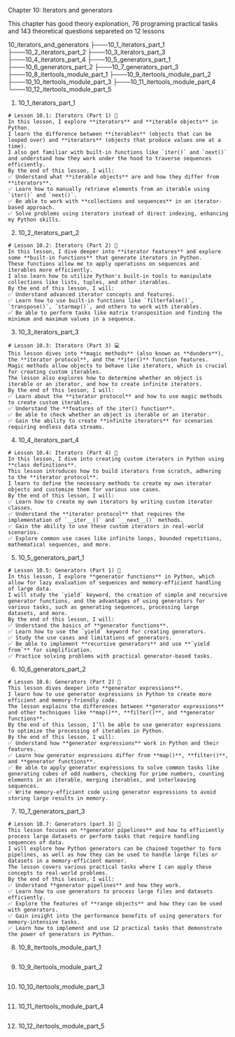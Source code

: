 Chapter 10: Iterators and generators

This chapter has good theory explonation, 76 programing practical tasks and 143 theoretical questions separeted on 12 lessons

10_iterators_and_generators
├───10_1_iterators_part_1
├───10_2_iterators_part_2
├───10_3_iterators_part_3
├───10_4_iterators_part_4
├───10_5_generators_part_1
├───10_6_generators_part_2
├───10_7_generators_part_3
├───10_8_itertools_module_part_1
├───10_9_itertools_module_part_2
├───10_10_itertools_module_part_3
├───10_11_itertools_module_part_4
└───10_12_itertools_module_part_5

1. 10_1_iterators_part_1

```
# Lesson 10.1: Iterators (Part 1) 📝
In this lesson, I explore **iterators** and **iterable objects** in Python.
I learn the difference between **iterables** (objects that can be looped over) and **iterators** (objects that produce values one at a time).
I also get familiar with built-in functions like `iter()` and `next()` and understand how they work under the hood to traverse sequences efficiently.
By the end of this lesson, I will:
✅ Understand what **iterable objects** are and how they differ from **iterators**.
✅ Learn how to manually retrieve elements from an iterable using `iter()` and `next()`.
✅ Be able to work with **collections and sequences** in an iterator-based approach.
✅ Solve problems using iterators instead of direct indexing, enhancing my Python skills.
```

2. 10_2_iterators_part_2

```
# Lesson 10.2: Iterators (Part 2) 📝
In this lesson, I dive deeper into **iterator features** and explore some **built-in functions** that generate iterators in Python.
These functions allow me to apply operations on sequences and iterables more efficiently.
I also learn how to utilize Python's built-in tools to manipulate collections like lists, tuples, and other iterables.
By the end of this lesson, I will:
✅ Understand advanced iterator concepts and features.
✅ Learn how to use built-in functions like `filterfalse()`, `transpose()`, `starmap()`, and others to work with iterables.
✅ Be able to perform tasks like matrix transposition and finding the minimum and maximum values in a sequence.
```

3. 10_3_iterators_part_3

```
# Lesson 10.3: Iterators (Part 3) 💻
This lesson dives into **magic methods** (also known as **dunders**), the **iterator protocol**, and the **iter()** function features.
Magic methods allow objects to behave like iterators, which is crucial for creating custom iterables.
The lesson also explores how to determine whether an object is iterable or an iterator, and how to create infinite iterators.
By the end of this lesson, I will:
✅ Learn about the **iterator protocol** and how to use magic methods to create custom iterables.
✅ Understand the **features of the iter() function**.
✅ Be able to check whether an object is iterable or an iterator.
✅ Gain the ability to create **infinite iterators** for scenarios requiring endless data streams.
```

4. 10_4_iterators_part_4

```
# Lesson 10.4: Iterators (Part 4) 📝
In this lesson, I dive into creating custom iterators in Python using **class definitions**.
This lesson introduces how to build iterators from scratch, adhering to the **iterator protocol**.
I learn to define the necessary methods to create my own iterator objects and customize them for various use cases.
By the end of this lesson, I will:
✅ Learn how to create my own iterators by writing custom iterator classes.
✅ Understand the **iterator protocol** that requires the implementation of `__iter__()` and `__next__()` methods.
✅ Gain the ability to use these custom iterators in real-world scenarios.
✅ Explore common use cases like infinite loops, bounded repetitions, mathematical sequences, and more.
```

5. 10_5_generators_part_1

```
# Lesson 10.5: Generators (Part 1) 📝
In this lesson, I explore **generator functions** in Python, which allow for lazy evaluation of sequences and memory-efficient handling of large data.
I will study the `yield` keyword, the creation of simple and recursive generator functions, and the advantages of using generators for various tasks, such as generating sequences, processing large datasets, and more.
By the end of this lesson, I will:
✅ Understand the basics of **generator functions**.
✅ Learn how to use the `yield` keyword for creating generators.
✅ Study the use cases and limitations of generators.
✅ Be able to implement **recursive generators** and use **`yield from`** for simplification.
✅ Practice solving problems with practical generator-based tasks.
```

6. 10_6_generators_part_2

```
# Lesson 10.6: Generators (Part 2) 📝
This lesson dives deeper into **generator expressions**.
I learn how to use generator expressions in Python to create more efficient and memory-friendly code.
The lesson explains the differences between **generator expressions** and other techniques like **map()**, **filter()**, and **generator functions**.
By the end of this lesson, I’ll be able to use generator expressions to optimize the processing of iterables in Python.
By the end of this lesson, I will:
✅ Understand how **generator expressions** work in Python and their features.
✅ Learn how generator expressions differ from **map()**, **filter()**, and **generator functions**.
✅ Be able to apply generator expressions to solve common tasks like generating cubes of odd numbers, checking for prime numbers, counting elements in an iterable, merging iterables, and interleaving sequences.
✅ Write memory-efficient code using generator expressions to avoid storing large results in memory.
```

7. 10_7_generators_part_3

```
# Lesson 10.7: Generators (part 3) 📝
This lesson focuses on **generator pipelines** and how to efficiently process large datasets or perform tasks that require handling sequences of data.
I will explore how Python generators can be chained together to form pipelines, as well as how they can be used to handle large files or datasets in a memory-efficient manner.
The lesson covers various practical tasks where I can apply these concepts to real-world problems.
By the end of this lesson, I will:
✅ Understand **generator pipelines** and how they work.
✅ Learn how to use generators to process large files and datasets efficiently.
✅ Explore the features of **range objects** and how they can be used with generators.
✅ Gain insight into the performance benefits of using generators for memory-intensive tasks.
✅ Learn how to implement and use 12 practical tasks that demonstrate the power of generators in Python.
```

8. 10_8_itertools_module_part_1

```

```

9. 10_9_itertools_module_part_2

```

```

10. 10_10_itertools_module_part_3

```

```

11. 10_11_itertools_module_part_4

```

```

12. 10_12_itertools_module_part_5

```

```
